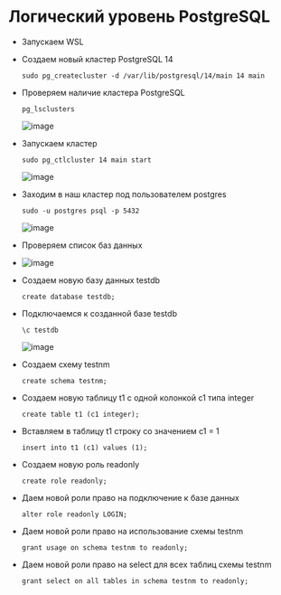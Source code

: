 
# Логический уровень PostgreSQL
* Запускаем WSL
* Создаем новый кластер PostgreSQL 14
  ```
  sudo pg_createcluster -d /var/lib/postgresql/14/main 14 main
  ```
* Проверяем наличие кластера PostgreSQL
  ```
  pg_lsclusters
  ```
  ![image](https://github.com/user-attachments/assets/fd4d1ef2-95b9-4f3f-b870-a6df46b3d9ec)

* Запускаем кластер
  ```
  sudo pg_ctlcluster 14 main start
  ```
  ![image](https://github.com/user-attachments/assets/15ce4ae5-a822-418f-a62d-1fefdb75845d)
* Заходим в наш кластер под пользователем postgres
  ```
  sudo -u postgres psql -p 5432
  ```
  ![image](https://github.com/user-attachments/assets/3a6b70cd-d332-4ac5-8b62-69c4483848fc)
* Проверяем список баз данных
* 
  ![image](https://github.com/user-attachments/assets/50ef9fa1-8dd5-411a-b4a6-46a88a1bf2d6)
* Создаем новую базу данных testdb
  ```
  create database testdb;
  ```
* Подключаемся к созданной базе testdb
  ```
  \c testdb
  ```
  ![image](https://github.com/user-attachments/assets/422c22c7-0b87-49b4-b18b-2142662de940)
* Создаем схему testnm
  ```
  create schema testnm;
  ```
* Создаем новую таблицу t1 с одной колонкой c1 типа integer
  ```
  create table t1 (c1 integer);
  ```
* Вставляем в таблицу t1 строку со значением c1 = 1
  ```
  insert into t1 (c1) values (1);
  ```
* Создаем новую роль readonly
  ```
  create role readonly;
  ```
* Даем новой роли право на подключение к базе данных
  ```
  alter role readonly LOGIN;
  ```
* Даем новой роли право на использование схемы testnm
  ```
  grant usage on schema testnm to readonly;
  ```
* Даем новой роли право на select для всех таблиц схемы testnm
  ```
  grant select on all tables in schema testnm to readonly;
  ```
